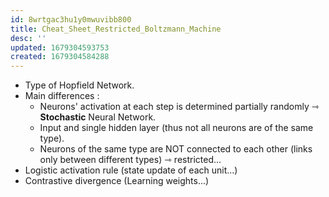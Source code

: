 ```yaml
---
id: 8wrtgac3hu1y0mwuvibb800
title: Cheat_Sheet_Restricted_Boltzmann_Machine
desc: ''
updated: 1679304593753
created: 1679304584288
---
```

- Type of Hopfield Network.
- Main differences :
    - Neurons' activation at each step is determined partially randomly ⇾ **Stochastic** Neural Network.
    - Input and single hidden layer (thus not all neurons are of the same type).
    - Neurons of the same type are NOT connected to each other (links only between different types) ⇾ restricted...
- Logistic activation rule (state update of each unit...)
- Contrastive divergence (Learning weights...)